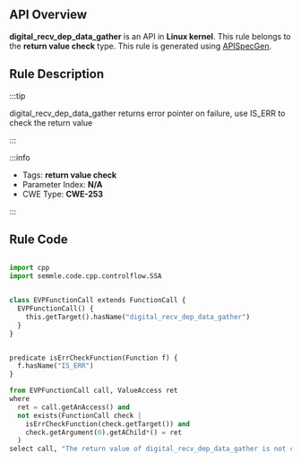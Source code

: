 ---
---


## API Overview
**digital_recv_dep_data_gather** is an API in **Linux kernel**. This rule belongs to the **return value check** type. This rule is generated using [APISpecGen](../../tools/APISpecGen).
## Rule Description

:::tip

digital_recv_dep_data_gather returns error pointer on failure, use IS_ERR to check the return value

:::

:::info

- Tags: **return value check**
- Parameter Index: **N/A**
- CWE Type: **CWE-253**

:::

## Rule Code
```python

import cpp
import semmle.code.cpp.controlflow.SSA


class EVPFunctionCall extends FunctionCall {
  EVPFunctionCall() {
    this.getTarget().hasName("digital_recv_dep_data_gather")
  }
}


predicate isErrCheckFunction(Function f) {
  f.hasName("IS_ERR") 
}

from EVPFunctionCall call, ValueAccess ret
where
  ret = call.getAnAccess() and
  not exists(FunctionCall check |
    isErrCheckFunction(check.getTarget()) and
    check.getArgument(0).getAChild*() = ret
  )
select call, "The return value of digital_recv_dep_data_gather is not checked with IS_ERR."
    
```